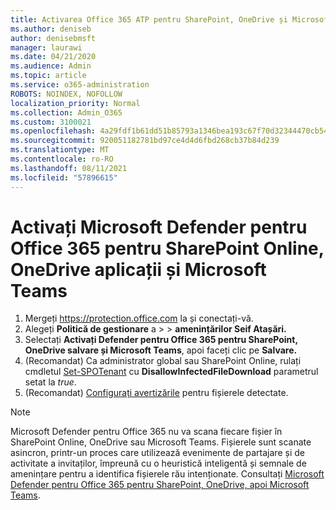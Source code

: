 ```yaml
---
title: Activarea Office 365 ATP pentru SharePoint, OneDrive și Microsoft Teams
ms.author: deniseb
author: denisebmsft
manager: laurawi
ms.date: 04/21/2020
ms.audience: Admin
ms.topic: article
ms.service: o365-administration
ROBOTS: NOINDEX, NOFOLLOW
localization_priority: Normal
ms.collection: Admin_O365
ms.custom: 3100021
ms.openlocfilehash: 4a29fdf1b61dd51b85793a1346bea193c67f70d32344470cb5449cf767da4a24
ms.sourcegitcommit: 920051182781bd97ce4d4d6fbd268cb37b84d239
ms.translationtype: MT
ms.contentlocale: ro-RO
ms.lasthandoff: 08/11/2021
ms.locfileid: "57896615"
---
```

# <a name="enable-microsoft-defender-for-office-365-for-sharepoint-online-onedrive-and-microsoft-teams"></a>Activați Microsoft Defender pentru Office 365 pentru SharePoint Online, OneDrive aplicații și Microsoft Teams

1. Mergeți https://protection.office.com la și conectați-vă.
2. Alegeți **Politică de gestionare** a  >    >  **amenințărilor Seif Atașări.**
3. Selectați **Activați Defender pentru Office 365 pentru SharePoint, OneDrive salvare și Microsoft Teams**, apoi faceți clic pe **Salvare.**
4. (Recomandat) Ca administrator global sau SharePoint Online, rulați cmdletul [Set-SPOTenant](https://docs.microsoft.com/powershell/module/sharepoint-online/Set-SPOTenant?view=sharepoint-ps) cu **DisallowInfectedFileDownload** parametrul setat la *true*.
5. (Recomandat) [Configurați avertizările](https://docs.microsoft.com/microsoft-365/security/office-365-security/turn-on-atp-for-spo-odb-and-teams#set-up-alerts-for-detected-files) pentru fișierele detectate.

> [!NOTE]
> Microsoft Defender pentru Office 365 nu va scana fiecare fișier în SharePoint Online, OneDrive sau Microsoft Teams. Fișierele sunt scanate asincron, printr-un proces care utilizează evenimente de partajare și de activitate a invitaților, împreună cu o heuristică inteligentă și semnale de amenințare pentru a identifica fișierele rău intenționate. Consultați [Microsoft Defender pentru Office 365 pentru SharePoint, OneDrive, apoi Microsoft Teams](https://docs.microsoft.com/microsoft-365/security/office-365-security/atp-for-spo-odb-and-teams).